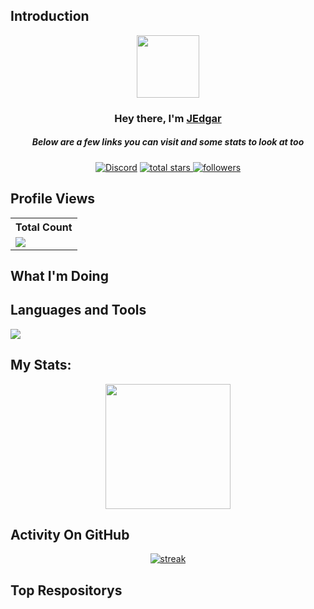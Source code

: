 ## Introduction
<p align="center">
<img src="https://upload.wikimedia.org/wikipedia/commons/thumb/c/c2/GitHub_Invertocat_Logo.svg/220px-GitHub_Invertocat_Logo.svg.png" width="100" height="100"/></a>
</p>

<h3 align="center">Hey there, I'm <a href="https://github.com/JEdgarLab">JEdgar</a></h3>
<h5 align="center">Below are a few links you can visit and some stats to look at too</h5>

<p align="center">
  <a href=""><img alt="Discord" title="Discord" src="https://img.shields.io/badge/-Discord-7289DA?style=for-the-badge&logo=discord&logoColor=white"/></a></a>
  <a href="https://github.com/JEdgarLab?tab=repositories&sort=stargazers">
    <img alt="total stars" title="Total stars on GitHub" src="https://custom-icon-badges.demolab.com/github/stars/JEdgarLab?color=B8B92B&style=for-the-badge&labelColor=959532&logo=star"/>
  </a>
   <a href="https://github.com/JEdgarLab"><img alt="followers" title="Follow me on Github" src="https://img.shields.io/github/followers/JEdgarLab?color=236ad3&style=for-the-badge&logo=github&label=Follow"/></a>
 </p>
 
## Profile Views


  <table>
    <tr>
      <!-- <th>Profile Views</th> -->
      <th>Total Count</th>
    </tr>
    <tr>
      <!-- <td>
        <div align="center">
          <a href="https://github.com/Thinkright20"><img src="https://github.com/Thinkright20.png" alt="@Thinkright20" width="52" /></a>
          <br />
          <a align="center" href="https://github.com/thinkright20"><b>Thinkright20</b></a>
        </b>
      </td> -->
      <!-- Profile Views -->
      <td>
         <a href="https://github.com/JEdgarLab"> <img src="https://komarev.com/ghpvc/?username=JEdgarLab&style=for-the-badge&color=brightgreen"> </a>
      </td>
    </tr>
  </table>

## What I'm Doing
<!--
- 🔭 Working on ChatCool (Bot)
- 🌱 Learning Node.js & more
- 📫 How to contact me: https://scratch.mit.edu/users/Thinkright20man/, thinkright20 (Discord), 

Support ChatCool on KoFi:

[![ko-fi](https://ko-fi.com/img/githubbutton_sm.svg)](https://ko-fi.com/A0A7JKG27)
-->
## Languages and Tools

<p align="left"> <a href="https://github.com/JEdgarLab"><img src="https://skillicons.dev/icons?i=vscode,github,mongodb,css,html,js,express,nodejs"> </a> </p>

## My Stats:
<p align="center">
<img height="200px" src="https://github-readme-stats.vercel.app/api?username=JEdgarLab&hide_border=true&show_icons=true&count_private=true&theme=gruvbox&bg_color=151515">
</p>

## Activity On GitHub

<p align="center">
  <a href="https://github.com/JEdgarLab">      
<img title="stats" alt="streak" src="https://github-readme-streak-stats.herokuapp.com/?user=JEdgarLab&theme=dark&hide_border=true&stroke=f53b3b"/>
</a> 
</p>

## Top Respositorys
<!--
  <p align="left">
     <a href="https://github.com/Thinkright20/Profile-Badges"><img width="278" src="https://denvercoder1-github-readme-stats.vercel.app/api/pin/?username=thinkright20&repo=Profile-Badges&theme=react&bg_color=1F222E&title_color=F8D866&hide_border=true&icon_color=F8D866&show_icons=false" alt="github-readme-streak-stats"></a>
    <a href="https://github.com/Thinkright20/IP-Finder"><img width="278" src="https://denvercoder1-github-readme-stats.vercel.app/api/pin/?username=Thinkright20&repo=IP-Finder&theme=react&bg_color=1F222E&title_color=F8D866&hide_border=true&icon_color=F8D866&show_icons=false" alt="github-readme-streak-stats"></a>
   <a href="https://github.com/ChatCool-Inc/chatcool"><img width="278" src="https://denvercoder1-github-readme-stats.vercel.app/api/pin/?username=ChatCool-Inc&repo=chatcool&theme=react&bg_color=1F222E&title_color=F8D866&hide_border=true&icon_color=F8D866&show_icons=false" alt="github-readme-streak-stats"></a>
  </p>
  -->
